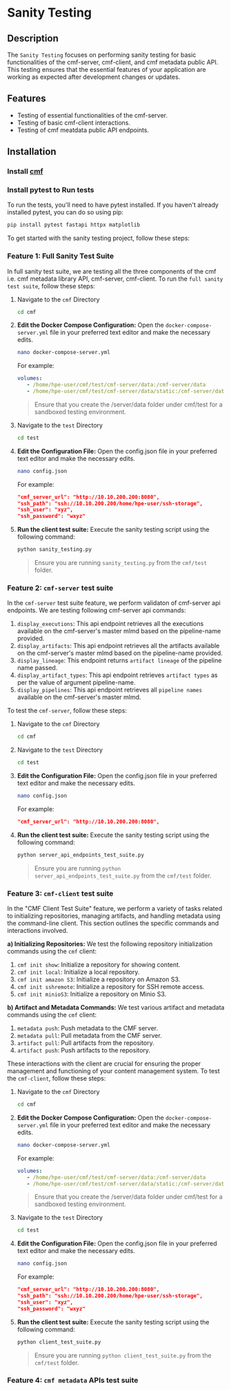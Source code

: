 # Sanity Testing

## Description

The `Sanity Testing` focuses on performing sanity testing for basic functionalities of the cmf-server, cmf-client, and cmf metadata public API. This testing ensures that the essential features of your application are working as expected after development changes or updates.

## Features

- Testing of essential functionalities of the cmf-server.
- Testing of basic cmf-client interactions.
- Testing of cmf meatdata public API endpoints.

## Installation
### Install [cmf](../docs/index.md#installation)
### Install pytest to Run tests
To run the tests, you'll need to have pytest installed. If you haven't already installed pytest, you can do so using pip:
```bash
pip install pytest fastapi httpx matplotlib
```

To get started with the sanity testing project, follow these steps:
### Feature 1: Full Sanity Test Suite
In full sanity test suite, we are testing all the three components of the cmf i.e. cmf metadata library API, cmf-server, cmf-client.
To run the `full sanity test suite`, follow these steps:
1. Navigate to the `cmf` Directory
   ```bash
   cd cmf
   ```
2. **Edit the Docker Compose Configuration:** Open the `docker-compose-server.yml` file in your preferred text editor and make the necessary edits.
   ```bash
   nano docker-compose-server.yml
   ```
   For example:
   ```yaml
   volumes:
      - /home/hpe-user/cmf/test/cmf-server/data:/cmf-server/data
      - /home/hpe-user/cmf/test/cmf-server/data/static:/cmf-server/data/static
   ```
   > Ensure that you create the /server/data folder under cmf/test for a sandboxed testing environment.
3. Navigate to the `test` Directory
   ```bash
   cd test
   ```
4. **Edit the Configuration File:** Open the config.json file in your preferred text editor and make the necessary edits.
   ```bash
   nano config.json
   ```
   For example:
   ```json
   "cmf_server_url": "http://10.10.200.200:8080",
   "ssh_path": "ssh://10.10.200.200/home/hpe-user/ssh-storage",
   "ssh_user": "xyz",
   "ssh_password": "wxyz"
   ```
5. **Run the client test suite:** Execute the sanity testing script using the following command:
   ```bash
   python sanity_testing.py
   ```
   > Ensure you are running `sanity_testing.py` from the `cmf/test` folder.

### Feature 2: `cmf-server` test suite
In the `cmf-server` test suite feature, we perform validaton of cmf-server api endpoints.
We are testing following cmf-server api commands:
1. `display_executions`: This api endpoint retrieves all the executions available on the cmf-server's master mlmd based on the pipeline-name provided.
2. `display_artifacts`: This api endpoint retrieves all the artifacts available on the cmf-server's master mlmd based on the pipeline-name provided.
3. `display_lineage`: This endpoint returns `artifact lineage` of the pipeline name passed.
4. `display_artifact_types`: This api endpoint retrieves `artifact types` as per the value of argument pipeline-name.
5. `display_pipelines`: This api endpoint retrieves all `pipeline names` available on the cmf-server's master mlmd.

To test the `cmf-server`, follow these steps:
1. Navigate to the `cmf` Directory
   ```bash
   cd cmf
   ```
2. Navigate to the `test` Directory
   ```bash
   cd test
   ```
3. **Edit the Configuration File:** Open the config.json file in your preferred text editor and make the necessary edits.
   ```bash
   nano config.json
   ```
   For example:
   ```json
   "cmf_server_url": "http://10.10.200.200:8080",
   ```
5. **Run the client test suite:** Execute the sanity testing script using the following command:
   ```bash
   python server_api_endpoints_test_suite.py
   ```
   > Ensure you are running `python server_api_endpoints_test_suite.py` from the `cmf/test` folder.

### Feature 3: `cmf-client` test suite
In the "CMF Client Test Suite" feature, we perform a variety of tasks related to initializing repositories, managing artifacts, and handling metadata using the command-line client. This section outlines the specific commands and interactions involved.

**a) Initializing Repositories:**
We test the following repository initialization commands using the `cmf` client:
1. `cmf init show`: Initialize a repository for showing content.
2. `cmf init local`: Initialize a local repository.
3. `cmf init amazon S3`: Initialize a repository on Amazon S3.
4. `cmf init sshremote`: Initialize a repository for SSH remote access.
5. `cmf init minioS3`: Initialize a repository on Minio S3.

**b) Artifact and Metadata Commands:**
We test various artifact and metadata commands using the `cmf` client:
1. `metadata push`: Push metadata to the CMF server.
2. `metadata pull`: Pull metadata from the CMF server.
3. `artifact pull`: Pull artifacts from the repository.
4. `artifact push`: Push artifacts to the repository.

These interactions with the client are crucial for ensuring the proper management and functioning of your content management system.
To test the `cmf-client`, follow these steps:
1. Navigate to the `cmf` Directory
   ```bash
   cd cmf
   ```
2. **Edit the Docker Compose Configuration:** Open the `docker-compose-server.yml` file in your preferred text editor and make the necessary edits.
   ```bash
   nano docker-compose-server.yml
   ```
   For example:
   ```yaml
   volumes:
      - /home/hpe-user/cmf/test/cmf-server/data:/cmf-server/data
      - /home/hpe-user/cmf/test/cmf-server/data/static:/cmf-server/data/static
   ```
   > Ensure that you create the /server/data folder under cmf/test for a sandboxed testing environment.
3. Navigate to the `test` Directory
   ```bash
   cd test
   ```
4. **Edit the Configuration File:** Open the config.json file in your preferred text editor and make the necessary edits.
   ```bash
   nano config.json
   ```
   For example:
   ```json
   "cmf_server_url": "http://10.10.200.200:8080",
   "ssh_path": "ssh://10.10.200.200/home/hpe-user/ssh-storage",
   "ssh_user": "xyz",
   "ssh_password": "wxyz"
   ```
5. **Run the client test suite:** Execute the sanity testing script using the following command:
   ```bash
   python client_test_suite.py
   ```
   > Ensure you are running `python client_test_suite.py` from the `cmf/test` folder.

### Feature 4: `cmf metadata` APIs test suite


